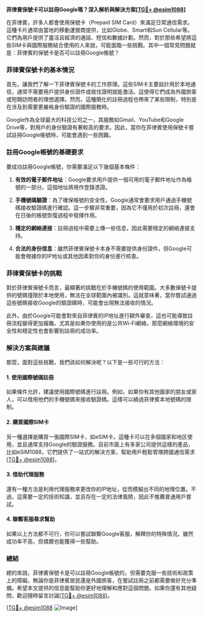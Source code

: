 **菲律賓保號卡可以註冊Google嗎？深入解析與解決方案[[TG💪+ @esim1088](https://t.me/s/esim1088)]**

在菲律賓，許多人都會使用保號卡（Prepaid SIM Card）來滿足日常通信需求。這種卡片通常由當地的移動運營商提供，比如Globe、Smart和Sun Cellular等。它們為用戶提供了靈活且經濟的通話、短信和數據計劃。然而，對於那些希望將這些SIM卡與國際服務結合使用的人來說，可能面臨一些挑戰。其中一個常見問題就是：菲律賓的保號卡是否可以註冊Google帳號？

### 菲律賓保號卡的基本情況

首先，讓我們了解一下菲律賓保號卡的工作原理。這些SIM卡主要設計用於本地通信，通常不需要用戶提供身份證件或居住證明就能激活。這使得它們成為外國旅客或短期訪問者的理想選擇。然而，這種簡化的註冊過程也帶來了某些限制，特別是在涉及到需要更嚴格身份驗證的國際服務時。

Google作為全球最大的科技公司之一，其服務如Gmail、YouTube和Google Drive等，對用戶的身份驗證有著較高的要求。因此，當你在菲律賓使用保號卡嘗試註冊Google帳號時，可能會遇到一些困難。

### 註冊Google帳號的基礎要求

要成功註冊Google帳號，你需要滿足以下幾個基本條件：

1. **有效的電子郵件地址**：Google要求用戶提供一個可用的電子郵件地址作為帳號的一部分。這個地址將用作登錄憑證。
   
2. **手機號碼驗證**：為了確保帳號的安全性，Google通常會要求用戶通過手機號碼接收驗證碼進行確認。這一步驟非常重要，因為它不僅用於初次註冊，還會在日後的帳號恢復過程中發揮作用。

3. **穩定的網絡連接**：註冊過程中需要上傳一些信息，因此需要穩定的網絡連接支持。

4. **合法的身份信息**：雖然菲律賓保號卡本身不需要提供身份證件，但Google可能會根據你的IP地址或其他因素對你的身份進行核查。

### 菲律賓保號卡的挑戰

對於菲律賓保號卡而言，最顯著的挑戰在於手機號碼的使用範圍。大多數保號卡提供的號碼僅限於本地使用，無法在全球範圍內被識別。這就意味著，當你嘗試通過這些號碼接收Google的驗證碼時，可能會出現無法接收的情況。

此外，由於Google可能會對來自菲律賓的IP地址進行額外審查，這也可能導致註冊流程變得更加複雜。尤其是如果你使用的是公共Wi-Fi網絡，那麼網絡環境的安全性和穩定性也會影響到註冊的成功率。

### 解決方案與建議

那麼，面對這些挑戰，我們該如何解決呢？以下是一些可行的方法：

#### 1. 使用國際號碼註冊
如果條件允許，建議使用國際號碼進行註冊。例如，如果你有其他國家的朋友或家人，可以借用他們的手機號碼來接收驗證碼。這樣可以繞過菲律賓本地號碼的限制。

#### 2. 購買國際SIM卡
另一種選擇是購買一張國際SIM卡，如eSIM卡。這種卡可以在多個國家和地区使用，並且通常支持Google的驗證服務。目前市面上有多家公司提供這樣的產品，比如eSIM1088，它們提供了一站式的解決方案，幫助用戶輕鬆管理跨國通信需求[[TG💪+ @esim1088](https://t.me/s/esim1088)]。

#### 3. 借助代理服務
還有一種方法是利用代理服務來更改你的IP地址，從而模擬出不同的地理位置。不過，這需要一定的技術知識，並且存在一定的法律風險，因此不推薦普通用戶嘗試。

#### 4. 聯繫客服尋求幫助
如果以上方法都不可行，你可以嘗試聯繫Google客服，解釋你的特殊情況。雖然成功率不高，但偶爾也能獲得一些幫助。

### 總結

總的來說，菲律賓保號卡是可以註冊Google帳號的，但需要克服一些技術和政策上的障礙。無論你是菲律賓居民還是外國旅客，在嘗試註冊之前都需要做好充分準備。希望本文提供的信息能幫助你更好地理解和應對這個問題。如果你還有其他疑問，歡迎隨時留言討論[[TG💪+ @esim1088](https://t.me/s/esim1088)]。

[[TG💪+ @esim1088](https://t.me/s/esim1088) ![Image](https://i.postimg.cc/4NQfJmqS/Snipaste-2025-05-13-00-14-12.png)]